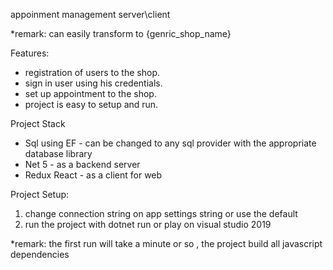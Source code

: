 appoinment management server\client

*remark: can easily transform to {genric_shop_name}

Features:
- registration of users to the shop.
- sign in user using his credentials.
- set up appointment to the shop.
- project is easy to setup and run.

Project Stack
- Sql using EF - can be changed to any sql provider with the appropriate database library 
- Net 5 - as a backend server
- Redux React - as a client for web

Project Setup:
1. change connection string on app settings string or use the default
2. run the project with dotnet run or play on visual studio 2019

*remark: the first run will take a minute or so , the project build all javascript dependencies
